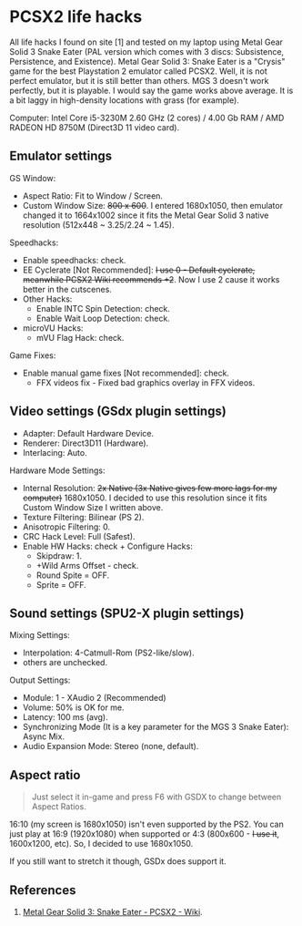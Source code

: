 ﻿# PCSX2 life hacks

All life hacks I found on site [1] and tested on my laptop using Metal Gear Solid 3 Snake Eater (PAL version which comes with 3 discs: Subsistence, Persistence, and Existence). Metal Gear Solid 3: Snake Eater is a "Crysis" game for the best Playstation 2 emulator called PCSX2. Well, it is not perfect emulator, but it is still better than others. MGS 3 doesn't work perfectly, but it is playable. I would say the game works above average. It is a bit laggy in high-density locations with grass (for example).

Computer: Intel Core i5-3230M 2.60 GHz (2 cores) / 4.00 Gb RAM / AMD RADEON HD 8750M (Direct3D 11 video card).

## Emulator settings

GS Window:

- Aspect Ratio: Fit to Window / Screen.
- Custom Window Size: ~~800 x 600~~. I entered 1680x1050, then emulator changed it to 1664x1002 since it fits the Metal Gear Solid 3 native resolution (512x448 ~ 3.25/2.24 ~ 1.45).

Speedhacks:

- Enable speedhacks: check.
- EE Cyclerate [Not Recommended]: ~~I use 0 - Default cyclerate, meanwhile PCSX2 Wiki recommends +2~~. Now I use 2 cause it works better in the cutscenes.
- Other Hacks:
  - Enable INTC Spin Detection: check.
  - Enable Wait Loop Detection: check.
- microVU Hacks:
  - mVU Flag Hack: check.

Game Fixes:

- Enable manual game fixes [Not recommended]: check.
  - FFX videos fix - Fixed bad graphics overlay in FFX videos.

## Video settings (GSdx plugin settings)

- Adapter: Default Hardware Device.
- Renderer: Direct3D11 (Hardware).
- Interlacing: Auto.

Hardware Mode Settings:

- Internal Resolution: ~~2x Native (3x Native gives few more lags for my computer)~~ 1680x1050. I decided to use this resolution since it fits Custom Window Size I written above.
- Texture Filtering: Bilinear (PS 2).
- Anisotropic Filtering: 0.
- CRC Hack Level: Full (Safest).
- Enable HW Hacks: check + Configure Hacks:
  - Skipdraw: 1.
  - +Wild Arms Offset - check.
  - Round Spite = OFF.
  - Sprite = OFF.

## Sound settings (SPU2-X plugin settings)

Mixing Settings:

- Interpolation: 4-Catmull-Rom (PS2-like/slow).
- others are unchecked.

Output Settings:

- Module: 1 - XAudio 2 (Recommended)
- Volume: 50% is OK for me.
- Latency: 100 ms (avg).
- Synchronizing Mode (It is a key parameter for the MGS 3 Snake Eater): Async Mix.
- Audio Expansion Mode: Stereo (none, default).

## Aspect ratio

> Just select it in-game and press F6 with GSDX to change between Aspect Ratios.

16:10 (my screen is 1680x1050) isn't even supported by the PS2. You can just play at 16:9 (1920x1080) when supported or 4:3 (800x600 - ~~I use it~~, 1600x1200, etc). So, I decided to use 1680x1050.

If you still want to stretch it though, GSDx does support it.

## References

1. [Metal Gear Solid 3: Snake Eater - PCSX2 - Wiki](https://wiki.pcsx2.net/Metal_Gear_Solid_3:_Snake_Eater).

